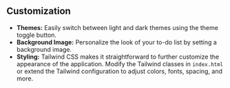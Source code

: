 ## Customization

*   **Themes:** Easily switch between light and dark themes using the theme toggle button.
*   **Background Image:** Personalize the look of your to-do list by setting a background image.
*   **Styling:**  Tailwind CSS makes it straightforward to further customize the appearance of the application. Modify the Tailwind classes in `index.html` or extend the Tailwind configuration to adjust colors, fonts, spacing, and more.
